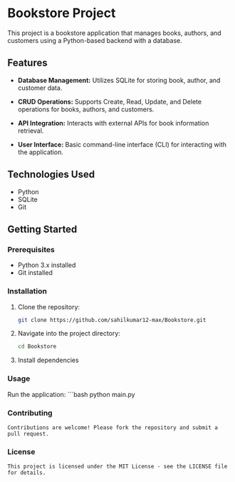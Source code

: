 # Bookstore Project

This project is a bookstore application that manages books, authors, and customers using a Python-based backend with a database.

## Features

- **Database Management:** Utilizes SQLite for storing book, author, and customer data.

- **CRUD Operations:** Supports Create, Read, Update, and Delete operations for books, authors, and customers.

- **API Integration:** Interacts with external APIs for book information retrieval.

- **User Interface:** Basic command-line interface (CLI) for interacting with the application.

## Technologies Used

- Python
- SQLite
- Git

## Getting Started

### Prerequisites

- Python 3.x installed
- Git installed

### Installation

1. Clone the repository:
   ```bash
   git clone https://github.com/sahilkumar12-max/Bookstore.git

2. Navigate into the project directory:
    ```bash
    cd Bookstore

3. Install dependencies

### Usage
   Run the application:
    ```bash
    python main.py

### Contributing
    Contributions are welcome! Please fork the repository and submit a pull request.

### License
    This project is licensed under the MIT License - see the LICENSE file for details.
